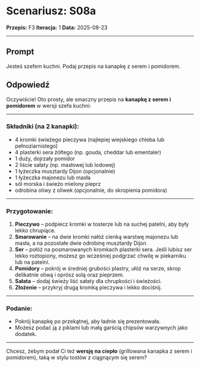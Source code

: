 ﻿# Scenariusz: S08a
**Przepis:** F3
**Iteracja:** 1
**Data:** 2025-08-23

---

## Prompt
Jesteś szefem kuchni. Podaj przepis na kanapkę z serem i pomidorem.


## Odpowiedź
Oczywiście! Oto prosty, ale smaczny przepis na **kanapkę z serem i pomidorem** w wersji szefa kuchni:

---

### Składniki (na 2 kanapki):

* 4 kromki świeżego pieczywa (najlepiej wiejskiego chleba lub pełnoziarnistego)
* 4 plasterki sera żółtego (np. gouda, cheddar lub ementaler)
* 1 duży, dojrzały pomidor
* 2 liście sałaty (np. masłowej lub lodowej)
* 1 łyżeczka musztardy Dijon (opcjonalnie)
* 1 łyżeczka majonezu lub masła
* sól morska i świeżo mielony pieprz
* odrobina oliwy z oliwek (opcjonalnie, do skropienia pomidora)

---

### Przygotowanie:

1. **Pieczywo** – podpiecz kromki w tosterze lub na suchej patelni, aby były lekko chrupiące.
2. **Smarowanie** – na dwie kromki nałóż cienką warstwę majonezu lub masła, a na pozostałe dwie odrobinę musztardy Dijon.
3. **Ser** – połóż na posmarowanych kromkach plasterki sera. Jeśli lubisz ser lekko roztopiony, możesz go wcześniej podgrzać chwilę w piekarniku lub na patelni.
4. **Pomidory** – pokrój w średniej grubości plastry, ułóż na serze, skrop delikatnie oliwą i oprósz solą oraz pieprzem.
5. **Sałata** – dodaj świeży liść sałaty dla chrupkości i świeżości.
6. **Złożenie** – przykryj drugą kromką pieczywa i lekko dociśnij.

---

### Podanie:

* Pokrój kanapkę po przekątnej, aby ładnie się prezentowała.
* Możesz podać ją z piklami lub małą garścią chipsów warzywnych jako dodatek.

---

Chcesz, żebym podał Ci też **wersję na ciepło** (grillowana kanapka z serem i pomidorem), taką w stylu tostów z ciągnącym się serem?
